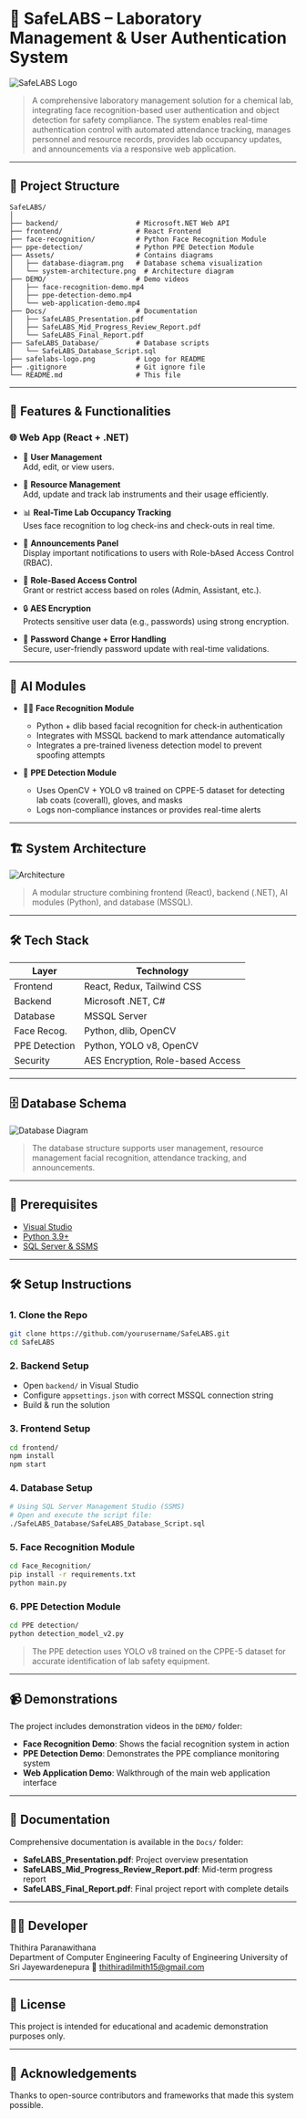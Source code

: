 # 🔬 SafeLABS – Laboratory Management & User Authentication System

![SafeLABS Logo](./SafeLABS_Logo.jpeg)

> A comprehensive laboratory management solution for a chemical lab, integrating face recognition-based user authentication and object detection for safety compliance. The system enables real-time authentication control with automated attendance tracking, manages personnel and resource records, provides lab occupancy updates, and announcements via a responsive web application.

---

## 📁 Project Structure

```
SafeLABS/
│
├── backend/                   # Microsoft.NET Web API 
├── frontend/                  # React Frontend 
├── face-recognition/          # Python Face Recognition Module
├── ppe-detection/             # Python PPE Detection Module
├── Assets/                    # Contains diagrams
│   ├── database-diagram.png   # Database schema visualization
│   └── system-architecture.png  # Architecture diagram
├── DEMO/                      # Demo videos
│   ├── face-recognition-demo.mp4
│   ├── ppe-detection-demo.mp4
│   └── web-application-demo.mp4
├── Docs/                      # Documentation
│   ├── SafeLABS_Presentation.pdf
│   ├── SafeLABS_Mid_Progress_Review_Report.pdf
│   └── SafeLABS_Final_Report.pdf
├── SafeLABS_Database/         # Database scripts
│   └── SafeLABS_Database_Script.sql
├── safelabs-logo.png          # Logo for README
├── .gitignore                 # Git ignore file
└── README.md                  # This file
```

---

## 🚀 Features & Functionalities

### 🌐 Web App (React + .NET)

- 👤 **User Management**  
  Add, edit, or view users.
  
- 🔧 **Resource Management**  
  Add, update and track lab instruments and their usage efficiently.

- 📊 **Real-Time Lab Occupancy Tracking**  
  Uses face recognition to log check-ins and check-outs in real time.

- 📢 **Announcements Panel**  
  Display important notifications to users with Role-bAsed Access Control (RBAC).

- 👮 **Role-Based Access Control**  
  Grant or restrict access based on roles (Admin, Assistant, etc.).

- 🔒 **AES Encryption**  
  Protects sensitive user data (e.g., passwords) using strong encryption.

- 🔄 **Password Change + Error Handling**  
  Secure, user-friendly password update with real-time validations.

---

## 🧠 AI Modules

- 🧍‍♂️ **Face Recognition Module**  
  - Python + dlib based facial recognition for check-in authentication  
  - Integrates with MSSQL backend to mark attendance automatically
  - Integrates a pre-trained liveness detection model to prevent spoofing attempts

- 🦺 **PPE Detection Module**  
  - Uses OpenCV + YOLO v8 trained on CPPE-5 dataset for detecting lab coats (coverall), gloves, and masks  
  - Logs non-compliance instances or provides real-time alerts

---

## 🏗️ System Architecture

![Architecture](./Assets/System_Architecture.png)

> A modular structure combining frontend (React), backend (.NET), AI modules (Python), and database (MSSQL).

---

## 🛠️ Tech Stack

| Layer         | Technology                         |
|--------------|-------------------------------------|
| Frontend      | React, Redux, Tailwind CSS          |
| Backend       | Microsoft .NET, C#                  |
| Database      | MSSQL Server                        |
| Face Recog.   | Python, dlib, OpenCV                |
| PPE Detection | Python, YOLO v8, OpenCV             |
| Security      | AES Encryption, Role-based Access   |

---

## 🗄️ Database Schema

![Database Diagram](./Assets/Database_Diagram.png)

> The database structure supports user management, resource management facial recognition, attendance tracking, and announcements.

---

## 🧃 Prerequisites

- [Visual Studio](https://visualstudio.microsoft.com/)
- [Python 3.9+](https://www.python.org/)
- [SQL Server & SSMS](https://learn.microsoft.com/en-us/sql/ssms/)

---

## 🛠️ Setup Instructions

### 1. Clone the Repo

```bash
git clone https://github.com/yourusername/SafeLABS.git
cd SafeLABS
```

### 2. Backend Setup

- Open `backend/` in Visual Studio
- Configure `appsettings.json` with correct MSSQL connection string
- Build & run the solution

### 3. Frontend Setup

```bash
cd frontend/
npm install
npm start
```

### 4. Database Setup

```bash
# Using SQL Server Management Studio (SSMS)
# Open and execute the script file:
./SafeLABS_Database/SafeLABS_Database_Script.sql
```

### 5. Face Recognition Module

```bash
cd Face_Recognition/
pip install -r requirements.txt
python main.py
```

### 6. PPE Detection Module

```bash
cd PPE detection/
python detection_model_v2.py
```

> The PPE detection uses YOLO v8 trained on the CPPE-5 dataset for accurate identification of lab safety equipment.

---

## 📹 Demonstrations

The project includes demonstration videos in the `DEMO/` folder:

- **Face Recognition Demo**: Shows the facial recognition system in action
- **PPE Detection Demo**: Demonstrates the PPE compliance monitoring system
- **Web Application Demo**: Walkthrough of the main web application interface

---

## 📑 Documentation

Comprehensive documentation is available in the `Docs/` folder:

- **SafeLABS_Presentation.pdf**: Project overview presentation
- **SafeLABS_Mid_Progress_Review_Report.pdf**: Mid-term progress report
- **SafeLABS_Final_Report.pdf**: Final project report with complete details

---

## 👨‍💻 Developer

Thithira Paranawithana  
Department of Computer Engineering
Faculty of Engineering
University of Sri Jayewardenepura 
📧 thithiradilmith15@gmail.com

---

## 📄 License

This project is intended for educational and academic demonstration purposes only.

---

## 🙌 Acknowledgements

Thanks to open-source contributors and frameworks that made this system possible.
